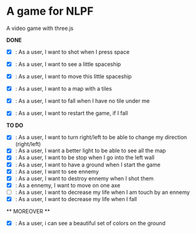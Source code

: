 A game for NLPF
===============

A video game with three.js

**DONE**

- [X] : As a user, I want to shot when I press space
- [X] : As a user, I want to see a little spaceship
- [X] : As a user, I want to move this little spaceship
- [X] : As a user, I want to a map with a tiles
- [X] : As a user, I want to fall when I have no tile under me
- [X] : As a user, I want to restart the game, if I fall


**TO DO**

- [X] : As a user, I want to turn right/left to be able to change my direction (right/left)
- [X] : As a user, I want a better light to be able to see all the map
- [X] : As a user, I want to be stop when I go into the left wall
- [X] : As a user, I want to have a ground when I start the game
- [X] : As a user, I want to see ennemy
- [X] : As a user, I want to destroy ennemy when I shot them
- [X] : As a ennemy, I want to move on one axe
- [ ] : As a user, I want to decrease my life when I am touch by an ennemy
- [X] : As a user, I want to decrease my life when I fall 

** MOREOVER **

- [X] : As a user, i can see a beautiful set of colors on the ground